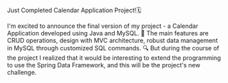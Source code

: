 Just Completed Calendar Application Project!🗓️ 

I'm excited to announce the final version of my project - a Calendar Application developed using Java and MySQL.
🚀 The main features are CRUD operations, design with MVC architecture, robust data management in MySQL through customized SQL commands.
🔍 But during the course of the project I realized that it would be interesting to extend the programming to use the Spring Data Framework, and this will be the project's new challenge.
